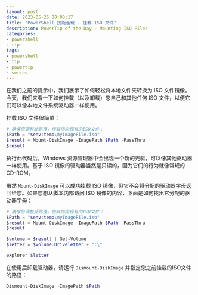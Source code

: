 ```yaml
---
layout: post
date: 2023-05-25 00:00:17
title: "PowerShell 技能连载 - 挂载 ISO 文件"
description: PowerTip of the Day - Mounting ISO Files
categories:
- powershell
- tip
tags:
- powershell
- tip
- powertip
- series
---
```

在我们之前的提示中，我们展示了如何轻松将本地文件夹转换为 ISO 文件镜像。今天，我们来看一下如何挂载（以及卸载）您自己和其他任何 ISO 文件，以便它们可以像本地文件系统驱动器一样使用。

挂载 ISO 文件很简单：

```powershell
# 确保您调整此路径，使其指向现有的ISO文件：
$Path = "$env:temp\myImageFile.iso"
$result = Mount-DiskImage -ImagePath $Path -PassThru
$result
```

执行此代码后，Windows 资源管理器中会出现一个新的光驱，可以像其他驱动器一样使用。基于 ISO 镜像的驱动器当然是只读的，因为它们的行为就像常规的 CD-ROM。

虽然 `Mount-DiskImage` 可以成功挂载 ISO 镜像，但它不会将分配的驱动器字母返回给您。如果您想从脚本内部访问 ISO 镜像的内容，下面是如何找出它分配的驱动器字母：

```powershell
# 确保您调整此路径，使其指向现有的ISO文件：
$Path = "$env:temp\myImageFile.iso"
$result = Mount-DiskImage -ImagePath $Path -PassThru
$result

$volume = $result | Get-Volume
$letter = $volume.Driveletter + ":\"

explorer $letter
```

在使用后卸载驱动器，请运行 `Dismount-DiskImage` 并指定您之前挂载的ISO文件的路径：

```powershell
Dismount-DiskImage -ImagePath $Path
```
<!--本文国际来源：[Mounting ISO Files](https://blog.idera.com/database-tools/powershell/powertips/mounting-iso-files/)-->

